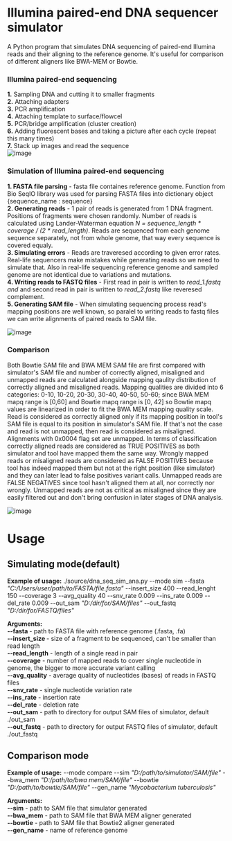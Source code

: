 # Illumina paired-end DNA sequencer simulator
A Python program that simulates DNA sequencing of paired-end Illumina reads and their aligning to the reference genome. It's useful for comparison of different aligners like BWA-MEM or Bowtie. </br>

### Illumina paired-end sequencing 
__1.__ Sampling DNA and cutting it to smaller fragments </br>
__2.__ Attaching adapters</br>
__3.__ PCR amplification</br>
__4.__ Attaching template to surface/flowcel</br>
__5.__ PCR/bridge amplification (cluster creation)</br>
__6.__ Adding fluorescent bases and taking a 
picture after each cycle (repeat this many 
times)</br>
__7.__ Stack up images and read the sequence</br>
![image](https://user-images.githubusercontent.com/76231958/169331402-92aa6bac-2388-4eb8-801e-a9acd37f7549.png)

### Simulation of Illumina paired-end sequencing
__1. FASTA file parsing__ - fasta file containes reference genome. Function from Bio SeqIO library was used for parsing FASTA files into dictionary object {sequence_name : sequence} </br>
__2. Generating reads__ - 1 pair of reads is generated from 1 DNA fragment. Positions of fragments were chosen randomly. Number of reads is calculated using Lander-Waterman equation _N = sequence_length * coverage / (2 * read_length)_. Reads are sequenced from each genome sequence separately, not from whole genome, that way every sequence is covered equaly. </br>
__3. Simulating errors__ - Reads are traveresed according to given error rates. Real-life sequencers make mistakes while generating reads so we need to simulate that. Also 
in real-life sequencing reference genome and sampled genome are not identical due to variations and mutations. </br>
__4. Writing reads to FASTQ files__ - First read in pair is written to _read_1.fastq and_ and second read in pair is written to _read_2.fastq_ like reveresed complement. </br>
__5. Generating SAM file__ - When simulating sequencing process read's mapping positions are well known, so paralel to writing reads to fastq files we can write alignments of paired reads to SAM file.

![image](https://user-images.githubusercontent.com/76231958/169332015-1312016d-8280-4ee9-86b0-64893cf72df6.png)


### Comparison
Both Bowtie SAM file and BWA MEM SAM file are first compared with simulator's SAM file and number of correctly aligned, misaligned and unmapped reads are calculated alongside mapping qaulity distribution of correctly aligned and misaligned reads. Mapping qualities are divided into 6 categories: 0-10, 10-20, 20-30, 30-40, 40-50, 50-60; since BWA MEM mapq range is [0,60] and Bowtie mapq range is [0, 42] so Bowtie mapq values are linearized in order to fit the BWA MEM mapping quality scale. Read is considered as correctly aligned only if its mapping position in tool's SAM file is equal to its position in simulator's SAM file. If that's not the case and read is not unmapped, then read is considered as misaligned. Alignments with 0x0004 flag set are unmapped. In terms of classification correctly aligned reads are considered as TRUE POSITIVES as both simulator and tool have mapped them the same way. Wrongly mapped reads or misaligned reads are considered as FALSE POSITIVES because tool has indeed mapped them but not at the right position (like simulator) and they can later lead to false positives variant calls. Unmapped reads are FALSE NEGATIVES since tool hasn't aligned them at all, nor correctly nor wrongly. Unmapped reads are not as critical as misaligned since they are easily filtered out and don't bring confusion in later stages of DNA analysis.

![image](https://user-images.githubusercontent.com/76231958/169332386-013c93f1-cb60-488c-869d-02ff3b0c5b6e.png)



# Usage
## Simulating mode(default)
<b>Example of usage:</b> ./source/dna_seq_sim_ana.py --mode sim --fasta <i>"C:/Users/user/path/to/FASTA/file.fasta"</i> --insert_size 400 --read_lenght 150 --coverage 3 --avg_quality 40 --snv_rate 0.009 
--ins_rate 0.009 --del_rate 0.009 --out_sam <i>"D:/dir/for/SAM/files"</i> --out_fastq <i>"D:/dir/for/FASTQ/files"</i> </br>

<b>Arguments:</b> </br>
<b>--fasta </b> - path to FASTA file with reference genome (.fasta, .fa) </br>
<b>--insert_size </b> - size of a fragment to be sequenced, can't be smaller than read length </br>
<b>--read_length</b> - length of a single read in pair <br/>
<b>--coverage</b> - number of mapped reads to cover single nucleotide in genome, the bigger to more accurate variant calling </br>
<b>--avg_quality</b> - average quality of nucleotides (bases) of reads in FASTQ files </br>
<b>--snv_rate</b> - single nucleotide variation rate </br>
<b>--ins_rate</b> - insertion rate </br>
<b>--del_rate</b> - deletion rate <br>
<b>--out_sam</b> - path to directory for output SAM files of simulator, default ./out_sam </br>
<b>--out_fastq</b> - path to directory for output FASTQ files of simulator, default ./out_fastq <br>

## Comparison mode
<b>Example of usage:</b> --mode compare --sim <i>"D:/path/to/simulator/SAM/file"</i> --bwa_mem <i>"D:/path/to/bwa mem/SAM/file"</i> --bowtie <i>"D:/path/to/bowtie/SAM/file"</i> --gen_name <i>"Mycobacterium tuberculosis"</i> </br>

<b>Arguments:</b> </br>
<b>--sim</b> - path to SAM file that simulator generated </br>
<b>--bwa_mem</b> - path to SAM file that BWA MEM aligner generated </br>
<b>--bowtie</b> - path to SAM file that Bowtie2 aligner generated </br>
<b>--gen_name</b> - name of reference genome
